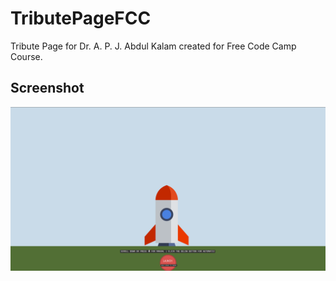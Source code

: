 # TributePageFCC
Tribute Page for Dr. A. P. J. Abdul Kalam created for Free Code Camp Course.

## Screenshot

![](screenshot.png)
